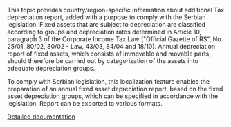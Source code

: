 This topic provides country/region-specific information about additional Tax depreciation report, added with a purpose to comply with the Serbian legislation. Fixed assets that are subject to depreciation are classified according to groups and depreciation rates determined in Article 10, paragraph 3 of the Corporate Income Tax Law ("Official Gazette of RS", No. 25/01, 80/02, 80/02 - Law, 43/03, 84/04 and 18/10). Annual depreciation report of fixed assets, which consists of immovable and movable parts, should therefore be carried out by categorization of the assets into adequate depreciation groups.

 To comply with Serbian legislation, this localization feature enables the preparation of an annual fixed asset depreciation report, based on the fixed asset depreciation groups, which can be specified in accordance with the legislation. Report can be exported to various formats.

[Detailed documentation](https://adacta.sharepoint.com/:w:/r/sites/ERP-Product-Development/Shared%20Documents/D365FO%20Localization%20documentation/D365O%20LOC_RS%20Tax%20depreciation%20calculation%20report.docx?d=w90a7f939ec05496ab3e85b5d9fd31278&csf=1&e=7hNk6a)